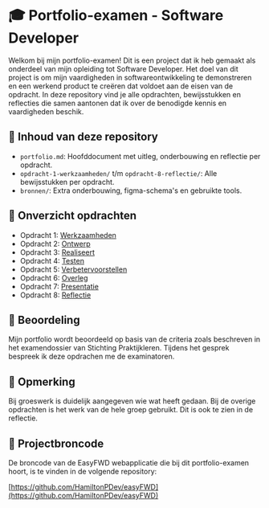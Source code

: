 # 🎓 Portfolio-examen - Software Developer

Welkom bij mijn portfolio-examen!
Dit is een project dat ik heb gemaakt als onderdeel van mijn opleiding tot Software Developer. Het doel van dit project is om mijn vaardigheden in softwareontwikkeling te demonstreren en een werkend product te creëren dat voldoet aan de eisen van de opdracht.
In deze repository vind je alle opdrachten, bewijsstukken en reflecties die samen aantonen dat ik over de benodigde kennis en vaardigheden beschik.

## 📁 Inhoud van deze repository

- `portfolio.md`: Hoofddocument met uitleg, onderbouwing en reflectie per opdracht.
- `opdracht-1-werkzaamheden/` t/m `opdracht-8-reflectie/`: Alle bewijsstukken per opdracht.
- `bronnen/`: Extra onderbouwing, figma-schema's en gebruikte tools.

## 🧭 Onverzicht opdrachten

- Opdracht 1: [Werkzaamheden](opdracht-1-werkzaamheden/)
- Opdracht 2: [Ontwerp](opdracht-2-ontwerp/)
- Opdracht 3: [Realiseert](opdracht-3-realiseert/)
- Opdracht 4: [Testen](opdracht-4-testen/)
- Opdracht 5: [Verbetervoorstellen](opdracht-5-verbetervoorstellen/)
- Opdracht 6: [Overleg](opdracht-6-overleg/)
- Opdracht 7: [Presentatie](opdracht-7-presentatie/)
- Opdracht 8: [Reflectie](opdracht-8-reflectie/)

## 🧠 Beoordeling

Mijn portfolio wordt beoordeeld op basis van de criteria zoals beschreven in het examendossier van Stichting Praktijkleren. Tijdens het gesprek bespreek ik deze opdrachen me de examinatoren.

## 📎 Opmerking

Bij groeswerk is duidelijk aangegeven wie wat heeft gedaan. Bij de overige opdrachten is het werk van de hele groep gebruikt. Dit is ook te zien in de reflectie.

## 🔗 Projectbroncode

De broncode van de EasyFWD webapplicatie die bij dit portfolio-examen hoort, is te vinden in de volgende repository:

[https://github.com/HamiltonPDev/easyFWD](https://github.com/HamiltonPDev/easyFWD)